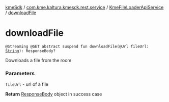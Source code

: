 [kmeSdk](../../index.md) / [com.kme.kaltura.kmesdk.rest.service](../index.md) / [KmeFileLoaderApiService](index.md) / [downloadFile](./download-file.md)

# downloadFile

`@Streaming @GET abstract suspend fun downloadFile(@Url fileUrl: `[`String`](https://kotlinlang.org/api/latest/jvm/stdlib/kotlin/-string/index.html)`): ResponseBody?`

Downloads a file from the room

### Parameters

`fileUrl` - url of a file

**Return**
[ResponseBody](#) object in success case


